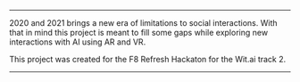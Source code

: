 ***********************************************************************************************************************************************************************************
2020 and 2021 brings a new era of limitations to social interactions. With that in mind this project is meant to fill some gaps while exploring new interactions with AI using AR and VR.

This project was created for the F8 Refresh Hackaton for the Wit.ai track 2.
***********************************************************************************************************************************************************************************
